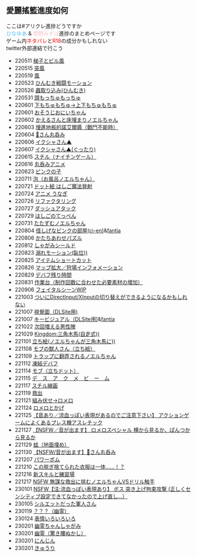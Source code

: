 <h2>愛麗搖籃進度如何</h2>

ここは#アリクレ進捗どうですか<br>
<font color=#56bcf9>ひなゆあ</font> & <font color=#f6c5cb>橋野みずは</font>進捗のまとめページです<br>
ゲーム内<font color=red>ネタバレ</font>と<font color=red>R18</font>の成分かもしれない<br>
twitter外部連結で行こう

- 220511 [梯子とビル風](https://twitter.com/HashinoMizuha/status/1524053857407741952)
- 220515 [突風](https://twitter.com/HashinoMizuha/status/1525508612336275456)
- 220519 [風](https://twitter.com/HashinoMizuha/status/1526962264971980800)
- 220523 [ひんむき戦闘モーション](https://twitter.com/hinayua_r18/status/1528700145696899076)
- 220526 [蟲取り込み(ひんむき)](https://twitter.com/hinayua_r18/status/1529715013594025984)
- 220531 [頭もっちゅもっちゅ](https://twitter.com/hinayua_r18/status/1531548917888090112)
- 220601 [下もちゅもちゅ→上下もちゅもちゅ](https://twitter.com/hinayua_r18/status/1531813127775326208)
- 220601 [おそうじおにいちゃん](https://twitter.com/HashinoMizuha/status/1532000952890273792)
- 220602 [かえるさんと床埋まりノエルちゃん](https://twitter.com/hinayua_r18/status/1532190117145628672)
- 220603 [埋進地板的諾艾爾醬（戰鬥不能時）](https://twitter.com/hinayua_r18/status/1532559558283251712)
- 220604 [🐸さん丸呑み](https:/twitter.com/hinayua_r18/status/1532894344415711232)
- 220606 [イクシャさん▲](https://twitter.com/hinayua_r18/status/1533658760098349056)
- 220607 [イクシャさん▲(ぐったり)](https://twitter.com/hinayua_r18/status/1533956649492176901)
- 220615 [スチル（ナイチンゲール）](https://twitter.com/hinayua_r18/status/1537020364794245121)
- 220616 [丸呑みアニメ](https://twitter.com/hinayua_r18/status/1537386866986872833)
- 220623 [ピンクの子](https://twitter.com/hinayua_r18/status/1539960800034492416)
- 220711 [泡（お風呂ノエルちゃん）](https://twitter.com/hinayua_r18/status/1546175188274151425)
- 220721 [ドット絵 はしご魔法発射](https://twitter.com/HashinoMizuha/status/1549792411592732672)
- 220724 [アニメ うなぎ](https://twitter.com/hinayua_r18/status/1550874401901789184)
- 220726 [リファクタリング](https://twitter.com/HashinoMizuha/status/1551583432656175104)
- 220727 [ダッシュアタック](https://twitter.com/HashinoMizuha/status/1551960777157775361)
- 220729 [はしごのてっぺん](https://twitter.com/HashinoMizuha/status/1552697137292800000)
- 220731 [たたずむノエルちゃん](https://twitter.com/HashinoMizuha/status/1553729154168008705)
- 220804 [怪しげなピンクの部屋(ci-en)](https://ci-en.dlsite.com/creator/12611/article/685357)&[fantia](https://fantia.jp/posts/1406133)
- 220806 [かたちあわせパズル](https://twitter.com/HashinoMizuha/status/1555757542177128450)
- 220812 [しゃがみシールド](https://twitter.com/HashinoMizuha/status/1557771568046313472)
- 220823 [溺れモーション(臥位))](https://twitter.com/hinayua_r18/status/1562069723084632064)
- 220825 [アイテムショートカット](https://twitter.com/hinayua_r18/status/1562756627144458242)
- 220826 [マップ拡大／狩場インフォメーション](https://twitter.com/HashinoMizuha/status/1563069542217031680)
- 220829 [デバフ残り時間](https://twitter.com/HashinoMizuha/status/1564224641597509633)
- 220831 [作業台（制作回数に合わせた必要素材の増加）](https://twitter.com/HashinoMizuha/status/1564910293217513473)
- 220906 [フェイタルシーンWIP](https://twitter.com/hinayua_r18/status/1566847414711255040)
- 221003 [ついにDirectInput/XInputの切り替えができるようになるかもしれない](https://twitter.com/HashinoMizuha/status/1576892314089234433)
- 221007 [視覺圖（DLSite用)](https://twitter.com/hinayua_r18/status/1578070679852703744)
- 221007 [キービジュアル（DLSite用)](https://ci-en.dlsite.com/creator/12611/article/719262)&[fantia](https://fantia.jp/posts/1516468)
- 221022 [次回増える男性陣](https://twitter.com/HashinoMizuha/status/1583490388626591745)
- 221029 [Kingdom:三角木馬(自走式))](https://twitter.com/hinayua_r18/status/1586223442604744709)
- 221101 [立ち絵(ノエルちゃんが三角木馬に))](https://twitter.com/hinayua_r18/status/1587120586261954560)
- 221108 [モブの獣人さん（立ち絵）](https://twitter.com/HashinoMizuha/status/1589905333916696577)
- 221109 [トラップに翻弄されるノエルちゃん](https://twitter.com/hinayua_r18/status/1590292969739153409)
- 221112 [凍結デバフ](https://twitter.com/hinayua_r18/status/1591340165465001987)
- 221114 [モブ（立ちドット）](https://twitter.com/HashinoMizuha/status/1591835185683009536)
- 221115 [デ　ス　ア　ク　メ　ビ　ー　ム](https://twitter.com/hinayua_r18/status/1592439476781215744)
- 221117 [スチル線画](https://twitter.com/HashinoMizuha/status/1592918840996163585)
- 221119 [救出](https://twitter.com/hinayua_r18/status/1593833879848497153)
- 221121 [組み伏せ→ロメロ](https://twitter.com/hinayua_r18/status/1594593016131493891)
- 221124 [ロメロとかげ](https:/twitter.com/hinayua_r18/status/1595735067845832704)
- 221125 [【音あり／流血っぽい表現があるのでご注意下さい】 アクションゲームによくあるプレス機アスレチック](https://twitter.com/hinayua_r18/status/1596111691666055171)
- 221127 [【NSFW／音が出ます】 ロメロスペシャル 横から見るか、ぱんつから見るか](https://twitter.com/hinayua_r18/status/1596773031887925248)
- 221129 [蛙（地面埋め）](https://twitter.com/hinayua_r18/status/1597560822410399744)
- 221130 [【NSFW/音が出ます】🐸さん丸呑み](https://twitter.com/hinayua_r18/status/1597873678905397250)
- 221207 [パワーボム](https://twitter.com/hinayua_r18/status/1600502466000605184)
- 221210 [この脱ぎ捨てられた衣服は一体……！？](https://twitter.com/hinayua_r18/status/1601431562373197829)
- 221216 [新スキルと練習場](https://twitter.com/HashinoMizuha/status/1603698771946536960)
- 221217 [NSFW 無謀な救出に挑むノエルちゃんVSドリル触手](https://twitter.com/hinayua_r18/status/1604094115817586688)
- 230101 [ NSFW【注:流血っぽい表現あり】 ボス 突き上げ拘束攻撃 (正しくセンシティブ設定できてなかったので上げ直し…）](https://twitter.com/hinayua_r18/status/1609515957449535488)
- 230105 [シルエットだった軍人さん](https://twitter.com/HashinoMizuha/status/1610674474038472704)
- 230119 [？？？（幽霊）](https://twitter.com/HashinoMizuha/status/1615757387977330688)
- 230124 [表情いろいろいろ](https://twitter.com/HashinoMizuha/status/161756282334493900)
- 230201 [幽霊ちゃんしゃがみ](https://twitter.com/HashinoMizuha/status/1620461581275660288)
- 230201 [幽霊（驚き腰ぬかし）](https://twitter.com/HashinoMizuha/status/1622999612868161536)
- 230201 [にんじん](https://twitter.com/hinayua_r18/status/1629519527779385344)
- 230201 [きゅうり](https://twitter.com/hinayua_r18/status/1631694778177028096)
